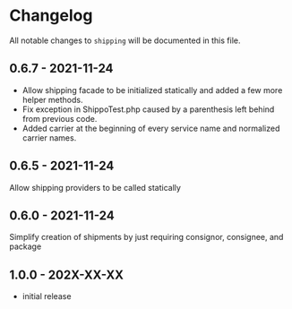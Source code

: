 # Changelog

All notable changes to `shipping` will be documented in this file.

## 0.6.7 - 2021-11-24

- Allow shipping facade to be initialized statically and added a few more helper methods.
- Fix exception in ShippoTest.php caused by a parenthesis left behind from previous code.
- Added carrier at the beginning of every service name and normalized carrier names.

## 0.6.5 - 2021-11-24

Allow shipping providers to be called statically

## 0.6.0 - 2021-11-24

Simplify creation of shipments by just requiring consignor, consignee, and package

## 1.0.0 - 202X-XX-XX

- initial release

